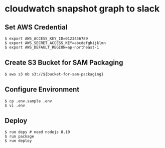 # cloudwatch snapshot graph to slack

## Set AWS Credential

```
$ export AWS_ACCESS_KEY_ID=0123456789
$ export AWS_SECRET_ACCESS_KEY=abcdefghijklmn
$ export AWS_DEFAULT_REGION=ap-northeast-1
```

## Create S3 Bucket for SAM Packaging

```
$ aws s3 mb s3://${bucket-for-sam-packaging}
```

## Configure Environment

```
$ cp .env.sample .env
$ vi .env
```

## Deploy

```
$ run deps # need nodejs 8.10
$ run package
$ run deploy
```
